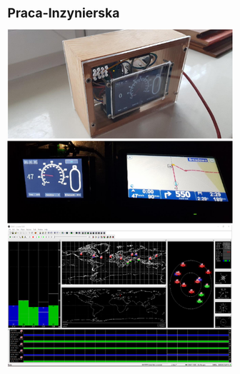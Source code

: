 
# Praca-Inzynierska

<p align="center">
<img src="Inż.png">
<img src="Inż2.png">
<img src="Inż3.png">
</p>
